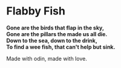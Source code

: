# Flabby Fish 

__Gone are the birds that flap in the sky,__  
__Gone are the pillars the made us all die.__  
__Down to the sea, down to the drink,__  
__To find a wee fish, that can't help but sink.__  

Made with odin, made with love. 
